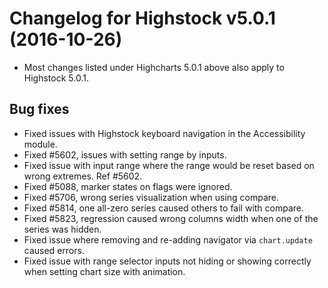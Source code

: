 # Changelog for Highstock v5.0.1 (2016-10-26)
        
- Most changes listed under Highcharts 5.0.1 above also apply to Highstock 5.0.1.

## Bug fixes
- Fixed issues with Highstock keyboard navigation in the Accessibility module.
- Fixed #5602, issues with setting range by inputs.
- Fixed issue with input range where the range would be reset based on wrong extremes. Ref #5602.
- Fixed #5088, marker states on flags were ignored.
- Fixed #5706, wrong series visualization when using compare.
- Fixed #5814, one all-zero series caused others to fail with compare.
- Fixed #5823, regression caused wrong columns width when one of the series was hidden.
- Fixed issue where removing and re-adding navigator via `chart.update` caused errors.
- Fixed issue with range selector inputs not hiding or showing correctly when setting chart size with animation.